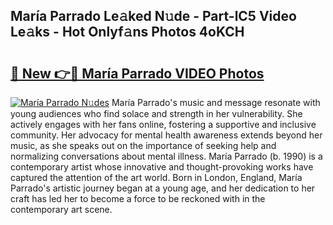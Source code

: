 ## María Parrado Le𝚊ked N𝚞de - Part-lC5 Video Le𝚊ks - Hot Onlyf𝚊ns Photos 4oKCH

# <h2><a href="http://ab76340.deff.icu/?id=Mar%c3%ada+Parrado">🔗 New 👉🔴 María Parrado VIDEO Photos</a></h2>

[![María Parrado N𝚞des](https://i.imgur.com/rIISA9y.gif)](http://ab76340.deff.icu/?id=Mar%c3%ada+Parrado)
María Parrado's music and message resonate with young audiences who find solace and strength in her vulnerability. She actively engages with her fans online, fostering a supportive and inclusive community. Her advocacy for mental health awareness extends beyond her music, as she speaks out on the importance of seeking help and normalizing conversations about mental illness. María Parrado (b. 1990) is a contemporary artist whose innovative and thought-provoking works have captured the attention of the art world. Born in London, England, María Parrado's artistic journey began at a young age, and her dedication to her craft has led her to become a force to be reckoned with in the contemporary art scene.
